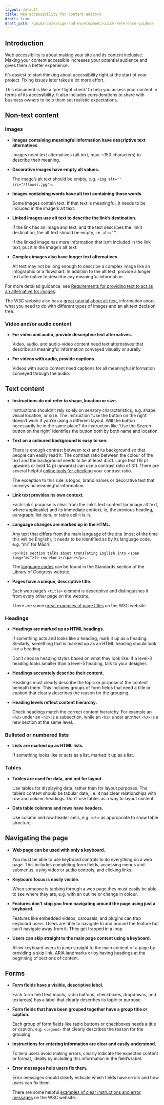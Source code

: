 ```yaml
---
layout: default
title: Web accessibility for content editors
draft: true
draft_path: /guidance/design-and-development/quick-reference-guides/
---
```


## Introduction

Web accessibility is about making your site and its content inclusive. Making your content accessible increases your potential audience and gives them a better experience.

It’s easiest to start thinking about accessibility right at the start of your project. Fixing issues later takes a lot more effort.

This document is like a ‘pre-flight check’ to help you assess your content in terms of its accessibility. It also includes considerations to share with business owners to help them set realistic expectations.

## Non-text content

### Images

*   **Images containing meaningful information have descriptive text alternatives.**

    Images need text alternatives (alt text, max. ~150 characters) to describe their meaning.

*   **Decorative images have empty alt values.**

    The image’s alt text should be empty, e.g. `<img alt="" src="/flower.jpg">`.

*   **Images containing words have alt text containing those words.**

	Some images contain text. If that text is meaningful, it needs to be included in the image's alt text.

*   **Linked images use alt text to describe the link’s destination.**

	If the link has an image and text, and the text describes the link’s destination, the alt text should be empty, i.e. `alt=“”`.
	
	If the linked image has more information that isn’t included in the link text, put it in the image’s alt text.
    
*   **Complex images also have longer text alternatives.**

	Alt text may not be long enough to describe a complex image like an infographic or a flowchart. In addition to the alt text, provide a longer text alternative to describe any meaningful information.

For more detailed guidance, see [Requirements for providing text to act as an alternative for images](https://www.w3.org/TR/html51/semantics.html#alt).

The W3C website also has a [great tutorial about alt text](https://www.w3.org/WAI/tutorials/images/), information about what you need to do with different types of images and an alt text decision tree.

### Video and/or audio content

*   **For video and audio, provide descriptive text alternatives.**

    Video, audio, and audio-video content need text alternatives that describe all meaningful information conveyed visually or aurally.

*   **For videos with audio, provide captions.**

    Videos with audio content need captions for all meaningful information conveyed through the audio.

## Text content

*   **Instructions do not refer to shape, location or size.**

    Instructions shouldn’t rely solely on sensory characteristics, e.g. shape, visual location, or size. The instruction 'Use the button on the right' doesn’t work if you’re using a different layout. Will the button necessarily be in the same place? An instruction like 'Use the Search button on the right' identifies the button both by both name and location.

*   **Text on a coloured background is easy to see.**

    There is enough contrast between text and its background so that people can easily read it. The contrast ratio between the colour of the text and the background needs to be at least 4.5:1\. Large text (18 pt upwards or bold 14 pt upwards) can use a contrast ratio of 3:1\. There are several helpful [online tools for checking](https://webtoolkit.govt.nz/guidance/design-and-development/contrast-and-the-use-of-colour/#tools) your contrast ratio.
    
    The exception to this rule is logos, brand names or decorative text that conveys no meaningful information.

*   **Link text provides its own context.**

    Each link’s purpose is clear from the link’s text content (or image alt text, where applicable) and its immediate context, ie, the previous heading, paragraph, list item, or table cell it is in.

*   **Language changes are marked up in the HTML.**

    Any text that differs from the main language of the site (most of the time this will be English), it needs to be identified as by its language code, e.g. “mi” for Māori:

    ```
    <p>This section talks about translating English into <span lang="mi">te reo Māori</span></p>.
    ```

    The [language codes](https://www.loc.gov/standards/iso639-2/php/code_list.php) can be found in the Standards section of the Library of Congress website.

*   **Pages have a unique, descriptive title.**

    Each web page’s `<title>` element is descriptive and distinguishes it from every other page on the website.

    There are some [great examples of page titles](http://www.w3.org/WAI/gettingstarted/tips/writing.html#provide-informative-unique-page-titles) on the W3C website.

### Headings

*   **Headings are marked up as HTML headings.**

    If something acts and looks like a heading, mark it up as a heading. Similarly, something that is marked up as an HTML heading should look like a heading.

    Don’t choose heading styles based on what they look like. If a level-3 heading looks smaller than a level-5 heading, talk to your designer.

* **Headings accurately describe their content.**

	Headings must clearly describe the topic or purpose of the content beneath them. This includes groups of form fields that need a title or caption that clearly describes the reason for the grouping.

*   **Heading levels reflect content hierarchy.**

    Check headings match the correct content hierarchy. For example an `<h3>` under an `<h2>` is a subsection, while an `<h3>` under another `<h3>` is a new section at the same level.

### Bulleted or numbered lists

*   **Lists are marked up as HTML lists.**

    If something looks like or acts as a list, marked it up as a list.

### Tables

*   **Tables are used for data, and not for layout.**

    Use tables for displaying data, rather than for layout purposes. The table’s content should be tabular data, i.e. it has clear relationships with row and column headings. Don't use tables as a way to layout content.

*   **Data table columns and rows have headers.**

    Use column and row header cells, e.g. `<th>` as appropriate to show table structure.

## Navigating the page

*   **Web page can be used with only a keyboard.**

    You must be able to use keyboard controls to do everything on a web page. This includes completing form fields, accessing menus and submenus, using video or audio controls, and clicking links.

*   **Keyboard focus is easily visible.**

    When someone is tabbing through a web page they must easily be able to see where they are, e.g. with an outline or change in colour.

*   **Features don't stop you from navigating around the page using just a keyboard.**

    Features like embedded videos, carousels, and plugins can trap keyboard users. Users are able to navigate to and around the feature but can’t navigate away from it. They get trapped in a loop.

*   **Users can skip straight to the main page content using a keyboard.**

    Allow keyboard users to jump straight to the main content of a page by providing a skip link, ARIA landmarks or by having headings at the beginning of sections of content.

## Forms

*   **Form fields have a visible, descriptive label.**

    Each form field text inputs, radio buttons, checkboxes, dropdowns, and textareas) has a label that clearly describes its topic or purpose.

*   **Form fields that have been grouped together have a group title or caption.**

    Each group of form fields like radio buttons or checkboxes needs a title or caption, e.g. `<legend>` that clearly describes the reason for the grouping.

*   **Instructions for entering information are clear and easily understood.**

    To help users avoid making errors, clearly indicate the expected content or format, ideally by including this information in the field’s label.

*   **Error messages help users fix them.**

    Error messages should clearly indicate which fields have errors and how users can fix them.

    There are some helpful [examples of clear instructions and error messages](http://www.w3.org/WAI/gettingstarted/tips/writing.html#provide-clear-instructions) on the W3C website.